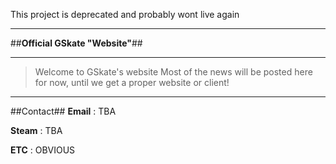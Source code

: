 
This project is deprecated and probably wont live again

----------

##**Official GSkate "Website"**##

----------

> Welcome to GSkate's website
> Most of the news will be posted here for now,
>  until we get a proper website or
> client!

----------
##Contact##
  **Email** : TBA
  
  **Steam** : TBA
  
  **ETC** : OBVIOUS


